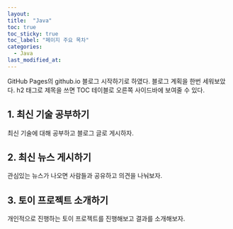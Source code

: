 ```yaml
---
layout:
title:  "Java"
toc: true
toc_sticky: true
toc_label: "페이지 주요 목차"
categories:
  - Java
last_modified_at:
---
```


GitHub Pages의 github.io 블로그 시작하기로 하였다.
블로그 계획을 한번 세워보았다. h2 태그로 제목을 쓰면
TOC 테이블로 오른쪽 사이드바에 보여줄 수 있다.

## 1. 최신 기술 공부하기

최신 기술에 대해 공부하고 블로그 글로 게시하자.

## 2. 최신 뉴스 게시하기

관심있는 뉴스가 나오면 사람들과 공유하고 의견을 나눠보자.

## 3. 토이 프로젝트 소개하기

개인적으로 진행하는 토이 프로젝트를 진행해보고
결과를 소개해보자.
